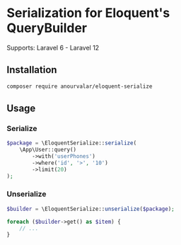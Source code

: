 # Serialization for Eloquent's QueryBuilder
Supports: Laravel 6 - Laravel 12

## Installation

```bash
composer require anourvalar/eloquent-serialize
```


## Usage

### Serialize
```php
$package = \EloquentSerialize::serialize(
    \App\User::query()
        ->with('userPhones')
        ->where('id', '>', '10')
        ->limit(20)
);
```


### Unserialize
```php
$builder = \EloquentSerialize::unserialize($package);

foreach ($builder->get() as $item) {
    // ...
}
```
